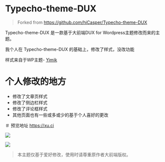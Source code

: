 # Typecho-theme-DUX

>Forked from https://github.com/hiCasper/Typecho-theme-DUX

Typecho-theme-DUX 是一款基于大前端DUX for Wordpress主题修改而来的主题。

我个人在 Typecho-theme-DUX 的基础上，修改了样式，没改功能

样式来自于WP主题- [Yimik](https://github.com/yimik/yimik)

# 个人修改的地方
- 修改了文章页样式
- 修改了侧边栏样式
- 修改了评论框样式
- 其他页面也有一些或多或少的基于个人喜好的更改


＃ 预览地址
https://xu.ci

![](https://ae01.alicdn.com/kf/HTB1LLiwXEvrK1RjSszf760JNVXaM.png)

![](https://ae01.alicdn.com/kf/HTB1iY1xXvvsK1Rjy0Fi762wtXXaA.png)

>本主题仅基于爱好修改，使用时请尊重原作者大前端版权。
